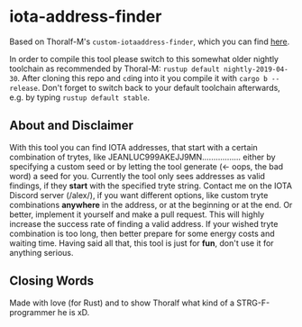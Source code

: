 # iota-address-finder
Based on Thoralf-M's `custom-iotaaddress-finder`, which you can find [here](https://github.com/Thoralf-M/custom-iotaaddress-finder).

In order to compile this tool please switch to this somewhat older nightly toolchain as recommended by Thoral-M:
 `rustup default nightly-2019-04-30`. After cloning this repo and `cd`ing into it you compile it with `cargo b --release`. Don't forget to switch back to your default toolchain afterwards, e.g. by typing `rustup default stable`.

## About and Disclaimer
With this tool you can find IOTA addresses, that start with a certain combination of trytes, like JEANLUC999AKEJJ9MN................. either by specifying a custom seed or by letting the tool generate (<- oops, the bad word) a seed for you. Currently the tool only sees addresses as valid findings, if they **start** with the specified tryte string. Contact me on the IOTA Discord server (/alex/), if you want different options, like custom tryte combinations **anywhere** in the address, or at the beginning or at the end. Or better, implement it yourself and make a pull request. This will highly increase the success rate of finding a valid address. If your wished tryte combination is too long, then better prepare for some energy costs and waiting time. Having said all that, this tool is just for **fun**, don't use it for anything serious. 

## Closing Words 
Made with love (for Rust) and to show Thoralf what kind of a STRG-F-programmer he is xD.
